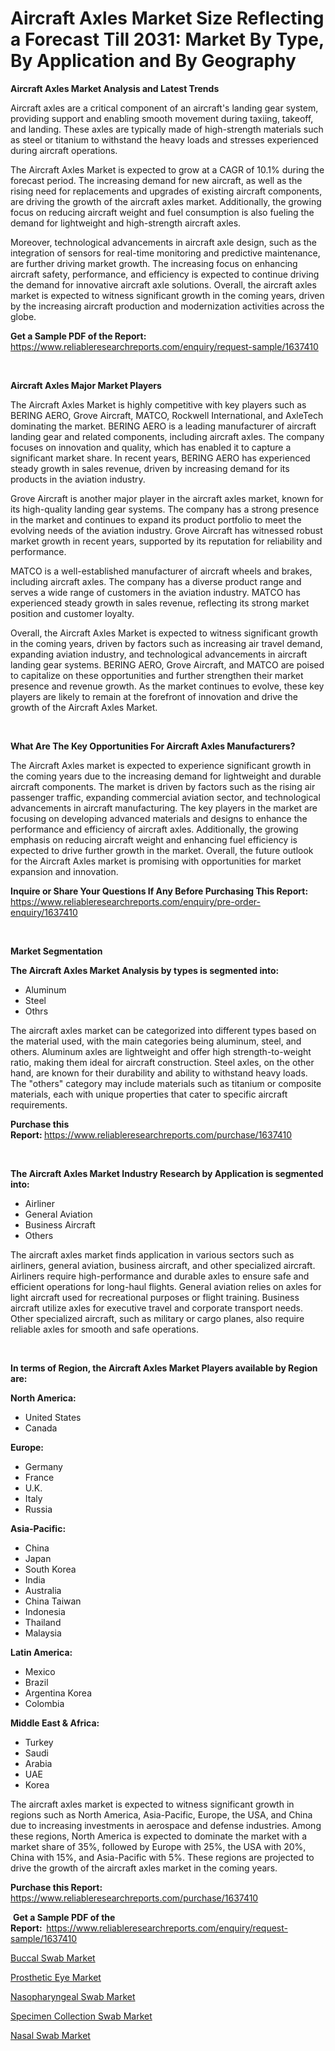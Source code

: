<p><h1>Aircraft Axles Market Size Reflecting a Forecast Till 2031: Market By Type, By Application and By Geography</h1></p><p><strong>Aircraft Axles Market Analysis and Latest Trends</strong></p>
<p><p>Aircraft axles are a critical component of an aircraft's landing gear system, providing support and enabling smooth movement during taxiing, takeoff, and landing. These axles are typically made of high-strength materials such as steel or titanium to withstand the heavy loads and stresses experienced during aircraft operations.</p><p>The Aircraft Axles Market is expected to grow at a CAGR of 10.1% during the forecast period. The increasing demand for new aircraft, as well as the rising need for replacements and upgrades of existing aircraft components, are driving the growth of the aircraft axles market. Additionally, the growing focus on reducing aircraft weight and fuel consumption is also fueling the demand for lightweight and high-strength aircraft axles.</p><p>Moreover, technological advancements in aircraft axle design, such as the integration of sensors for real-time monitoring and predictive maintenance, are further driving market growth. The increasing focus on enhancing aircraft safety, performance, and efficiency is expected to continue driving the demand for innovative aircraft axle solutions. Overall, the aircraft axles market is expected to witness significant growth in the coming years, driven by the increasing aircraft production and modernization activities across the globe.</p></p>
<p><strong>Get a Sample PDF of the Report:&nbsp;</strong> <a href="https://www.reliableresearchreports.com/enquiry/request-sample/1637410">https://www.reliableresearchreports.com/enquiry/request-sample/1637410</a></p>
<p>&nbsp;</p>
<p><strong>Aircraft Axles Major Market Players</strong></p>
<p><p>The Aircraft Axles Market is highly competitive with key players such as BERING AERO, Grove Aircraft, MATCO, Rockwell International, and AxleTech dominating the market. BERING AERO is a leading manufacturer of aircraft landing gear and related components, including aircraft axles. The company focuses on innovation and quality, which has enabled it to capture a significant market share. In recent years, BERING AERO has experienced steady growth in sales revenue, driven by increasing demand for its products in the aviation industry.</p><p>Grove Aircraft is another major player in the aircraft axles market, known for its high-quality landing gear systems. The company has a strong presence in the market and continues to expand its product portfolio to meet the evolving needs of the aviation industry. Grove Aircraft has witnessed robust market growth in recent years, supported by its reputation for reliability and performance.</p><p>MATCO is a well-established manufacturer of aircraft wheels and brakes, including aircraft axles. The company has a diverse product range and serves a wide range of customers in the aviation industry. MATCO has experienced steady growth in sales revenue, reflecting its strong market position and customer loyalty.</p><p>Overall, the Aircraft Axles Market is expected to witness significant growth in the coming years, driven by factors such as increasing air travel demand, expanding aviation industry, and technological advancements in aircraft landing gear systems. BERING AERO, Grove Aircraft, and MATCO are poised to capitalize on these opportunities and further strengthen their market presence and revenue growth. As the market continues to evolve, these key players are likely to remain at the forefront of innovation and drive the growth of the Aircraft Axles Market.</p></p>
<p>&nbsp;</p>
<p><strong>What Are The Key Opportunities For Aircraft Axles Manufacturers?</strong></p>
<p><p>The Aircraft Axles market is expected to experience significant growth in the coming years due to the increasing demand for lightweight and durable aircraft components. The market is driven by factors such as the rising air passenger traffic, expanding commercial aviation sector, and technological advancements in aircraft manufacturing. The key players in the market are focusing on developing advanced materials and designs to enhance the performance and efficiency of aircraft axles. Additionally, the growing emphasis on reducing aircraft weight and enhancing fuel efficiency is expected to drive further growth in the market. Overall, the future outlook for the Aircraft Axles market is promising with opportunities for market expansion and innovation.</p></p>
<p><strong>Inquire or Share Your Questions If Any Before Purchasing This Report:</strong> <a href="https://www.reliableresearchreports.com/enquiry/pre-order-enquiry/1637410">https://www.reliableresearchreports.com/enquiry/pre-order-enquiry/1637410</a></p>
<p>&nbsp;</p>
<p><strong>Market Segmentation</strong></p>
<p><strong>The Aircraft Axles Market Analysis by types is segmented into:</strong></p>
<p><ul><li>Aluminum</li><li>Steel</li><li>Othrs</li></ul></p>
<p><p>The aircraft axles market can be categorized into different types based on the material used, with the main categories being aluminum, steel, and others. Aluminum axles are lightweight and offer high strength-to-weight ratio, making them ideal for aircraft construction. Steel axles, on the other hand, are known for their durability and ability to withstand heavy loads. The "others" category may include materials such as titanium or composite materials, each with unique properties that cater to specific aircraft requirements.</p></p>
<p><strong>Purchase this Report:&nbsp;</strong><a href="https://www.reliableresearchreports.com/purchase/1637410">https://www.reliableresearchreports.com/purchase/1637410</a></p>
<p>&nbsp;</p>
<p><strong>The Aircraft Axles Market Industry Research by Application is segmented into:</strong></p>
<p><ul><li>Airliner</li><li>General Aviation</li><li>Business Aircraft</li><li>Others</li></ul></p>
<p><p>The aircraft axles market finds application in various sectors such as airliners, general aviation, business aircraft, and other specialized aircraft. Airliners require high-performance and durable axles to ensure safe and efficient operations for long-haul flights. General aviation relies on axles for light aircraft used for recreational purposes or flight training. Business aircraft utilize axles for executive travel and corporate transport needs. Other specialized aircraft, such as military or cargo planes, also require reliable axles for smooth and safe operations.</p></p>
<p>&nbsp;</p>
<p><strong>In terms of Region, the Aircraft Axles Market Players available by Region are:</strong></p>
<p>
    <p> <strong> North America: </strong>
        <ul>
            <li>United States</li>
            <li>Canada</li>
        </ul>
        </p> 
    <p> <strong> Europe: </strong>
        <ul>
            <li>Germany</li>
            <li>France</li>
            <li>U.K.</li>
            <li>Italy</li>
            <li>Russia</li>
        </ul>
        </p> 
    <p> <strong> Asia-Pacific: </strong>
        <ul>
            <li>China</li>
            <li>Japan</li>
            <li>South Korea</li>
            <li>India</li>
            <li>Australia</li>
            <li>China Taiwan</li>
            <li>Indonesia</li>
            <li>Thailand</li>
            <li>Malaysia</li>
        </ul>
        </p> 
    <p> <strong> Latin America: </strong>
        <ul>
            <li>Mexico</li>
            <li>Brazil</li>
            <li>Argentina Korea</li>
            <li>Colombia</li>
        </ul>
        </p> 
    <p> <strong> Middle East & Africa: </strong>
        <ul>
            <li>Turkey</li>
            <li>Saudi</li>
            <li>Arabia</li>
            <li>UAE</li>
            <li>Korea</li>
        </ul>
    </p>
    </p>
<p><p>The aircraft axles market is expected to witness significant growth in regions such as North America, Asia-Pacific, Europe, the USA, and China due to increasing investments in aerospace and defense industries. Among these regions, North America is expected to dominate the market with a market share of 35%, followed by Europe with 25%, the USA with 20%, China with 15%, and Asia-Pacific with 5%. These regions are projected to drive the growth of the aircraft axles market in the coming years.</p></p>
<p><strong>Purchase this Report: </strong><a href="https://www.reliableresearchreports.com/purchase/1637410">https://www.reliableresearchreports.com/purchase/1637410</a></p>
<p>&nbsp;<strong>Get a Sample PDF of the Report:&nbsp;&nbsp;</strong><a href="https://www.reliableresearchreports.com/enquiry/request-sample/1637410">https://www.reliableresearchreports.com/enquiry/request-sample/1637410</a></p>
<p><strong></strong></p>
<p><p><a href="https://medium.com/@briaabshire1988/buccal-swab-market-analysis-its-cagr-market-segmentation-and-global-industry-overview-8307ccf12ce5">Buccal Swab Market</a></p><p><a href="https://medium.com/@briaabshire1988/prosthetic-eye-market-insight-market-trends-growth-forecasted-from-2024-to-2031-3bcfe3ebfcf1">Prosthetic Eye Market</a></p><p><a href="https://medium.com/@briaabshire1988/nasopharyngeal-swab-market-size-and-market-trends-complete-industry-overview-2024-to-2031-e70f061c75f5">Nasopharyngeal Swab Market</a></p><p><a href="https://medium.com/@briaabshire1988/specimen-collection-swab-market-report-reveals-the-latest-trends-and-growth-opportunities-of-this-cb38124592f1">Specimen Collection Swab Market</a></p><p><a href="https://medium.com/@briaabshire1988/nasal-swab-market-insight-market-trends-growth-forecasted-from-2024-to-2031-8c490c751568">Nasal Swab Market</a></p></p>
